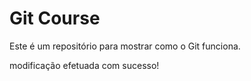 # Git Course

Este é um repositório para mostrar como o Git funciona.

modificação efetuada com sucesso!
